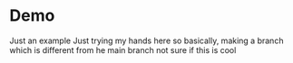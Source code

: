 # Demo
Just an example
Just trying my hands here
so basically, making a branch which is different from he main branch
not sure if this is cool
